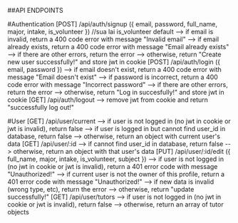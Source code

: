 ##API ENDPOINTS

#Authentication
[POST] /api/auth/signup ({ email, password, full_name, major, intake, is_volunteer }) //sua lai is_volunteer default
	--> if email is invalid, return a 400 code error with message "Invalid email"
	--> if email already exists, return a 400 code error with message "Email already exists"
	--> if there are other errors, return the error
	--> otherwise, return "Create new user successfully!" and store jwt in cookie
[POST] /api/auth/login ({ email, password })
	--> if email doesn't exist, return a 400 code error with message "Email doesn't exist"
	--> if password is incorrect, return a 400 code error with message "Incorrect password"
	--> if there are other errors, return the error
	--> otherwise, return "Log in succesfully!" and store jwt in cookie
[GET] /api/auth/logout
	--> remove jwt from cookie and return "successfully log out!"
	
#User
[GET] /api/user/current
	--> if user is not logged in (no jwt in cookie or jwt is invalid), return false
	--> if user is logged in but cannot find user_id in database, return false
	--> otherwise, return an object with current user's data
[GET] /api/user/:id
	--> if cannot find user_id in database, return false
	--> otherwise, return an object with that user's data
[PUT] /api/user/:id/edit ({ full_name, major, intake, is_volunteer, subject })
	--> if user is not logged in (no jwt in cookie or jwt is invalid), return a 401 error code with message "Unauthorized!"
	--> if current user is not the owner of this profile, return a 401 error code with message "Unauthorized!"
	--> if new data is invalid (wrong type, etc), return the error
	--> otherwise, return "update successfully!"
[GET] /api/user/tutors
	--> if user is not logged in (no jwt in cookie or jwt is invalid), return false
	--> otherwise, return an array of tutor objects


